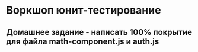 # Воркшоп юнит-тестирование

## Домашнее задание - написать 100% покрытие для файла math-component.js и auth.js